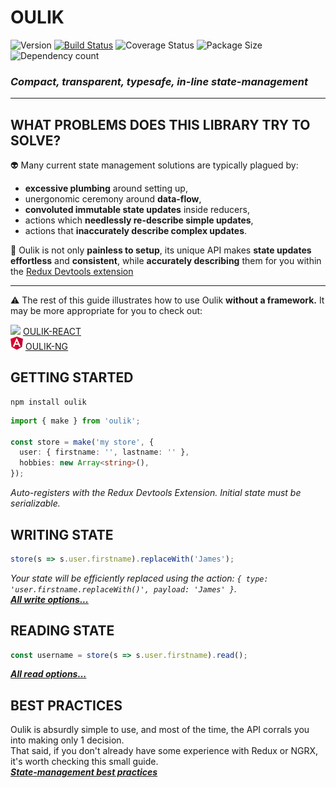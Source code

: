 # OULIK #

![Version](https://img.shields.io/npm/v/oulik.svg)
[![Build Status](https://travis-ci.org/Memeplexx/oulik.svg?branch=master)](https://travis-ci.org/Memeplexx/oulik.svg?branch=master)
![Coverage Status](https://coveralls.io/repos/github/Memeplexx/oulik/badge.svg?branch=master)
![Package Size](https://badgen.net/bundlephobia/minzip/oulik)
![Dependency count](https://badgen.net/bundlephobia/dependency-count/oulik)

### ***Compact, transparent, typesafe, in-line state-management*** ###
---
## WHAT PROBLEMS DOES THIS LIBRARY TRY TO SOLVE? ##
👽 Many current state management solutions are typically plagued by:
* **excessive plumbing** around setting up,
* unergonomic ceremony around **data-flow**,
* **convoluted immutable state updates** inside reducers,
* actions which **needlessly re-describe simple updates**,
* actions that **inaccurately describe complex updates**.

🚀 Oulik is not only **painless to setup**, its unique API makes **state updates effortless** and **consistent**, while **accurately describing** them for you within the [Redux Devtools extension](https://chrome.google.com/webstore/detail/redux-devtools/lmhkpmbekcpmknklioeibfkpmmfibljd?hl=en)

---

⚠️ The rest of this guide illustrates how to use Oulik **without a framework.** It may be more appropriate for you to check out:  

![](assets/react.ico) <u>[OULIK-REACT](./docs/readme-react.md)</u>  
![](assets/angular.png) <u>[OULIK-NG](./docs/readme-ng.md)</u>  

## GETTING STARTED ##

```console
npm install oulik
```
```Typescript
import { make } from 'oulik';

const store = make('my store', {
  user: { firstname: '', lastname: '' },
  hobbies: new Array<string>(),
});       
```
*Auto-registers with the Redux Devtools Extension. Initial state must be serializable.*

## WRITING STATE ##
```Typescript
store(s => s.user.firstname).replaceWith('James');
```
*Your state will be efficiently replaced using the action: `{ type: 'user.firstname.replaceWith()', payload: 'James' }`.*  
***[All write options...](./docs/readme-write.md)***

## READING STATE ##

```Typescript
const username = store(s => s.user.firstname).read();
```
***[All read options...](./docs/readme-read.md)***

## BEST PRACTICES ##

Oulik is absurdly simple to use, and most of the time, the API corrals you into making only 1 decision.  
That said, if you don't already have some experience with Redux or NGRX, it's worth checking this small guide.  
***[State-management best practices](./docs/best-practices.md)***